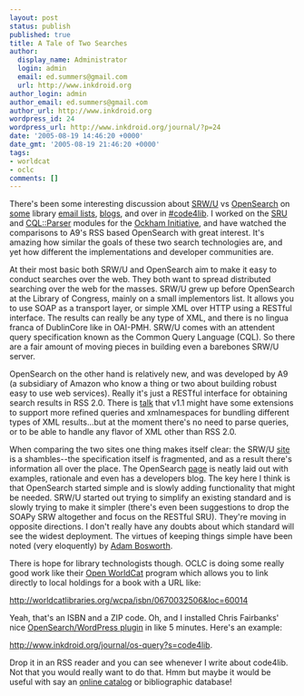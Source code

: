 ```yaml
---
layout: post
status: publish
published: true
title: A Tale of Two Searches
author:
  display_name: Administrator
  login: admin
  email: ed.summers@gmail.com
  url: http://www.inkdroid.org
author_login: admin
author_email: ed.summers@gmail.com
author_url: http://www.inkdroid.org
wordpress_id: 24
wordpress_url: http://www.inkdroid.org/journal/?p=24
date: '2005-08-19 14:46:20 +0000'
date_gmt: '2005-08-19 21:46:20 +0000'
tags:
- worldcat
- oclc
comments: []
---
```


<p>There's been some interesting discussion about <a href="http://www.loc.gov/z3950/agency/zing/srw/">SRW/U</a> vs <a href="http://opensearch.a9.com/">OpenSearch</a> on <a href="http://listserv.loc.gov/cgi-bin/wa?A2=ind0506&L=zng&T=0&F=&S=&P=6898">some</a> library <a href="http://web.archive.org/web/20100115140731/http://lists.webjunction.org:80/wjlists/web4lib/2005-July/thread.html">email lists</a>, <a href="http://dilettantes.blogspot.com/2005/08/librarians-are-arrogant-asses.html">blogs</a>, and over in <a href="irc://irc.freenode.net/code4lib">#code4lib</a>. I worked on the <a href="http://search.cpan.org/dist/SRU">SRU</a> and <a href="http://search.cpan.org/dist/CQL-Parser">CQL::Parser</a> modules for the <a href="http://www.ockham.org/">Ockham Initiative</a>, and have watched the comparisons to A9's RSS based OpenSearch with great interest. It's amazing how similar the goals of these two search technologies are, and yet how different the implementations and developer communities are.</p>
<p>At their most basic both SRW/U and OpenSearch aim to make it easy to conduct searches over the web. They both want to spread distributed searching over the web for the masses. SRW/U grew up before OpenSearch at the Library of Congress, mainly on a small implementors list. It allows you to use SOAP as a transport layer, or simple XML over HTTP using a RESTful interface. The results can really be any type of XML, and there is no lingua franca of DublinCore like in OAI-PMH. SRW/U comes with an attendent query specification known as the Common Query Language (CQL). So there are a fair amount of moving pieces in building even a barebones SRW/U server.</p>
<p>OpenSearch on the other hand is relatively new, and was developed by A9 (a subsidiary of Amazon who know a thing or two about building robust easy to use web services). Really it's just a RESTful interface for obtaining search results in RSS 2.0. There is <a href="http://blog.a9.com/blog/2005/07/27/opensearch-11-preview/">talk</a> that v1.1 might have some extensions to support more refined queries and xmlnamespaces for bundling different types of XML results...but at the moment there's no need to parse queries, or to be able to handle any flavor of XML other than RSS 2.0.</p>
<p>When comparing the two sites one thing makes itself clear: the SRW/U <a href="http://www.loc.gov/z3950/agency/zing/srw/">site</a> is a shambles--the specification itself is fragmented, and as a result there's information all over the place.  The OpenSearch <a href="http://opensearch.a9.com/">page</a> is neatly laid out with examples, rationale and even has a developers blog. The key here I think is that OpenSearch started simple and is slowly adding functionality that might be needed. SRW/U started out trying to simplify an existing standard and is slowly trying to make it simpler (there's even been suggestions to drop the SOAPy SRW altogether and focus on the RESTful SRU). They're moving in opposite directions.  I don't really have any doubts about which standard will see the widest deployment. The virtues of keeping things simple have been noted (very eloquently) by <a href="http://web.archive.org/web/20080517174900/http://www.adambosworth.net/archives/000031.html">Adam Bosworth</a>.</p>
<p>There is hope for library technologists though. OCLC is doing some really good work like their <a href="http://www.oclc.org/worldcat/open/isbnissnlinking/">Open WorldCat</a> program which allows you to link directly to local holdings for a book with a URL like:</p>
<p><a href="http://worldcatlibraries.org/wcpa/isbn/0670032506&loc=60014">http://worldcatlibraries.org/wcpa/isbn/0670032506&amp;loc=60014</a></p>
<p>Yeah, that's an ISBN and a ZIP code. Oh, and I installed Chris Fairbanks' nice <a href="http://www.williamsburger.com/wb/archives/opensearch-v-1-0">OpenSearch/WordPress plugin</a> in like 5 minutes. Here's an example:</p>
<p><a href="http://www.inkdroid.org/journal/os-query?s=code4lib">http://www.inkdroid.org/journal/os-query?s=code4lib</a>.</p>
<p>Drop it in an RSS reader and you can see whenever I write about code4lib. Not that you would really want to do that. Hmm but maybe it would be useful with say an <a href="http://web.archive.org/web/20110726164412/http://open-ils.org/blog/?p=34">online catalog</a> or bibliographic database!</p>
